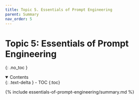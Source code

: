 ```yaml
---
title: Topic 5. Essentials of Prompt Engineering
parent: Summary
nav_order: 5
---
```


# Topic 5: Essentials of Prompt Engineering
{: .no_toc }

<details open markdown="block">
  <summary>
    Contents
  </summary>
  {: .text-delta }
- TOC
{:toc}
</details>

{% include essentials-of-prompt-engineering/summary.md %}